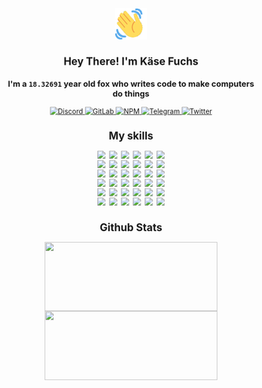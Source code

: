 <div><p align=center><img src=./resources/images/wave.gif width=64px height=64px></p><h2 align=center>Hey There! I'm Käse Fuchs</h2><h3 align=center>I'm a <code>18.32691</code> year old fox who writes code to make computers do things</h3><p align=center><a href=https://discord.com/users/507526681125322772><img alt=Discord src="https://img.shields.io/badge/Discord-5865F2?logo=discord&logoColor=white&style=flat-square#1044bfa9bf0db443e43a453bc12a8e73"> </a><a href=https://gitlab.com/kasefuchs><img alt=GitLab src="https://img.shields.io/badge/GitLab-330F63?logo=gitlab&logoColor=white&style=flat-square#1044bfa9bf0db443e43a453bc12a8e73"> </a><a href=https://npmjs.com/~kasefuchs><img alt=NPM src="https://img.shields.io/badge/NPM-CB3837?logo=npm&logoColor=white&style=flat-square#1044bfa9bf0db443e43a453bc12a8e73"> </a><a href=https://t.me/kasefuchs><img alt=Telegram src="https://img.shields.io/badge/Telegram-2CA5E0?logo=telegram&logoColor=white&style=flat-square#1044bfa9bf0db443e43a453bc12a8e73"> </a><a href=https://twitter.com/kasefuchs><img alt=Twitter src="https://img.shields.io/badge/Twitter-1DA1F2?logo=twitter&logoColor=white&style=flat-square#1044bfa9bf0db443e43a453bc12a8e73"></a></p><h2 align=center>My skills</h2><p align=center><a href=https://aws.amazon.com/ ><picture><source srcset="https://skillicons.dev/icons?i=aws&theme=dark#1044bfa9bf0db443e43a453bc12a8e73" media="(prefers-color-scheme: dark)"><source srcset="https://skillicons.dev/icons?i=aws&theme=light#1044bfa9bf0db443e43a453bc12a8e73" media="(prefers-color-scheme: light), (prefers-color-scheme: no-preference)"><img src="https://skillicons.dev/icons?i=aws&theme=light#1044bfa9bf0db443e43a453bc12a8e73"></picture></a>&nbsp;&nbsp;<a href=https://en.wikipedia.org/wiki/Bash_(Unix_shell)><picture><source srcset="https://skillicons.dev/icons?i=bash&theme=dark#1044bfa9bf0db443e43a453bc12a8e73" media="(prefers-color-scheme: dark)"><source srcset="https://skillicons.dev/icons?i=bash&theme=light#1044bfa9bf0db443e43a453bc12a8e73" media="(prefers-color-scheme: light), (prefers-color-scheme: no-preference)"><img src="https://skillicons.dev/icons?i=bash&theme=light#1044bfa9bf0db443e43a453bc12a8e73"></picture></a>&nbsp;&nbsp;<a href=https://discord.com/developers/docs><picture><source srcset="https://skillicons.dev/icons?i=bots&theme=dark#1044bfa9bf0db443e43a453bc12a8e73" media="(prefers-color-scheme: dark)"><source srcset="https://skillicons.dev/icons?i=bots&theme=light#1044bfa9bf0db443e43a453bc12a8e73" media="(prefers-color-scheme: light), (prefers-color-scheme: no-preference)"><img src="https://skillicons.dev/icons?i=bots&theme=light#1044bfa9bf0db443e43a453bc12a8e73"></picture></a>&nbsp;&nbsp;<a href=https://www.cloudflare.com/ ><picture><source srcset="https://skillicons.dev/icons?i=cloudflare&theme=dark#1044bfa9bf0db443e43a453bc12a8e73" media="(prefers-color-scheme: dark)"><source srcset="https://skillicons.dev/icons?i=cloudflare&theme=light#1044bfa9bf0db443e43a453bc12a8e73" media="(prefers-color-scheme: light), (prefers-color-scheme: no-preference)"><img src="https://skillicons.dev/icons?i=cloudflare&theme=light#1044bfa9bf0db443e43a453bc12a8e73"></picture></a>&nbsp;&nbsp;<a href=https://en.wikipedia.org/wiki/CSS><picture><source srcset="https://skillicons.dev/icons?i=css&theme=dark#1044bfa9bf0db443e43a453bc12a8e73" media="(prefers-color-scheme: dark)"><source srcset="https://skillicons.dev/icons?i=css&theme=light#1044bfa9bf0db443e43a453bc12a8e73" media="(prefers-color-scheme: light), (prefers-color-scheme: no-preference)"><img src="https://skillicons.dev/icons?i=css&theme=light#1044bfa9bf0db443e43a453bc12a8e73"></picture></a>&nbsp;&nbsp;<a href=https://www.docker.com/ ><picture><source srcset="https://skillicons.dev/icons?i=docker&theme=dark#1044bfa9bf0db443e43a453bc12a8e73" media="(prefers-color-scheme: dark)"><source srcset="https://skillicons.dev/icons?i=docker&theme=light#1044bfa9bf0db443e43a453bc12a8e73" media="(prefers-color-scheme: light), (prefers-color-scheme: no-preference)"><img src="https://skillicons.dev/icons?i=docker&theme=light#1044bfa9bf0db443e43a453bc12a8e73"></picture></a><br><a href=https://www.electronjs.org/ ><picture><source srcset="https://skillicons.dev/icons?i=electron&theme=dark#1044bfa9bf0db443e43a453bc12a8e73" media="(prefers-color-scheme: dark)"><source srcset="https://skillicons.dev/icons?i=electron&theme=light#1044bfa9bf0db443e43a453bc12a8e73" media="(prefers-color-scheme: light), (prefers-color-scheme: no-preference)"><img src="https://skillicons.dev/icons?i=electron&theme=light#1044bfa9bf0db443e43a453bc12a8e73"></picture></a>&nbsp;&nbsp;<a href=https://expressjs.com/ ><picture><source srcset="https://skillicons.dev/icons?i=express&theme=dark#1044bfa9bf0db443e43a453bc12a8e73" media="(prefers-color-scheme: dark)"><source srcset="https://skillicons.dev/icons?i=express&theme=light#1044bfa9bf0db443e43a453bc12a8e73" media="(prefers-color-scheme: light), (prefers-color-scheme: no-preference)"><img src="https://skillicons.dev/icons?i=express&theme=light#1044bfa9bf0db443e43a453bc12a8e73"></picture></a>&nbsp;&nbsp;<a href=https://www.figma.com/ ><picture><source srcset="https://skillicons.dev/icons?i=figma&theme=dark#1044bfa9bf0db443e43a453bc12a8e73" media="(prefers-color-scheme: dark)"><source srcset="https://skillicons.dev/icons?i=figma&theme=light#1044bfa9bf0db443e43a453bc12a8e73" media="(prefers-color-scheme: light), (prefers-color-scheme: no-preference)"><img src="https://skillicons.dev/icons?i=figma&theme=light#1044bfa9bf0db443e43a453bc12a8e73"></picture></a>&nbsp;&nbsp;<a href=https://firebase.google.com/ ><picture><source srcset="https://skillicons.dev/icons?i=firebase&theme=dark#1044bfa9bf0db443e43a453bc12a8e73" media="(prefers-color-scheme: dark)"><source srcset="https://skillicons.dev/icons?i=firebase&theme=light#1044bfa9bf0db443e43a453bc12a8e73" media="(prefers-color-scheme: light), (prefers-color-scheme: no-preference)"><img src="https://skillicons.dev/icons?i=firebase&theme=light#1044bfa9bf0db443e43a453bc12a8e73"></picture></a>&nbsp;&nbsp;<a href=https://flask.palletsprojects.com/ ><picture><source srcset="https://skillicons.dev/icons?i=flask&theme=dark#1044bfa9bf0db443e43a453bc12a8e73" media="(prefers-color-scheme: dark)"><source srcset="https://skillicons.dev/icons?i=flask&theme=light#1044bfa9bf0db443e43a453bc12a8e73" media="(prefers-color-scheme: light), (prefers-color-scheme: no-preference)"><img src="https://skillicons.dev/icons?i=flask&theme=light#1044bfa9bf0db443e43a453bc12a8e73"></picture></a>&nbsp;&nbsp;<a href=https://cloud.google.com/ ><picture><source srcset="https://skillicons.dev/icons?i=gcp&theme=dark#1044bfa9bf0db443e43a453bc12a8e73" media="(prefers-color-scheme: dark)"><source srcset="https://skillicons.dev/icons?i=gcp&theme=light#1044bfa9bf0db443e43a453bc12a8e73" media="(prefers-color-scheme: light), (prefers-color-scheme: no-preference)"><img src="https://skillicons.dev/icons?i=gcp&theme=light#1044bfa9bf0db443e43a453bc12a8e73"></picture></a><br><a href=https://git-scm.com/ ><picture><source srcset="https://skillicons.dev/icons?i=git&theme=dark#1044bfa9bf0db443e43a453bc12a8e73" media="(prefers-color-scheme: dark)"><source srcset="https://skillicons.dev/icons?i=git&theme=light#1044bfa9bf0db443e43a453bc12a8e73" media="(prefers-color-scheme: light), (prefers-color-scheme: no-preference)"><img src="https://skillicons.dev/icons?i=git&theme=light#1044bfa9bf0db443e43a453bc12a8e73"></picture></a>&nbsp;&nbsp;<a href=https://github.com/ ><picture><source srcset="https://skillicons.dev/icons?i=github&theme=dark#1044bfa9bf0db443e43a453bc12a8e73" media="(prefers-color-scheme: dark)"><source srcset="https://skillicons.dev/icons?i=github&theme=light#1044bfa9bf0db443e43a453bc12a8e73" media="(prefers-color-scheme: light), (prefers-color-scheme: no-preference)"><img src="https://skillicons.dev/icons?i=github&theme=light#1044bfa9bf0db443e43a453bc12a8e73"></picture></a>&nbsp;&nbsp;<a href=https://gitlab.com/ ><picture><source srcset="https://skillicons.dev/icons?i=gitlab&theme=dark#1044bfa9bf0db443e43a453bc12a8e73" media="(prefers-color-scheme: dark)"><source srcset="https://skillicons.dev/icons?i=gitlab&theme=light#1044bfa9bf0db443e43a453bc12a8e73" media="(prefers-color-scheme: light), (prefers-color-scheme: no-preference)"><img src="https://skillicons.dev/icons?i=gitlab&theme=light#1044bfa9bf0db443e43a453bc12a8e73"></picture></a>&nbsp;&nbsp;<a href=https://www.heroku.com/ ><picture><source srcset="https://skillicons.dev/icons?i=heroku&theme=dark#1044bfa9bf0db443e43a453bc12a8e73" media="(prefers-color-scheme: dark)"><source srcset="https://skillicons.dev/icons?i=heroku&theme=light#1044bfa9bf0db443e43a453bc12a8e73" media="(prefers-color-scheme: light), (prefers-color-scheme: no-preference)"><img src="https://skillicons.dev/icons?i=heroku&theme=light#1044bfa9bf0db443e43a453bc12a8e73"></picture></a>&nbsp;&nbsp;<a href=https://en.wikipedia.org/wiki/HTML><picture><source srcset="https://skillicons.dev/icons?i=html&theme=dark#1044bfa9bf0db443e43a453bc12a8e73" media="(prefers-color-scheme: dark)"><source srcset="https://skillicons.dev/icons?i=html&theme=light#1044bfa9bf0db443e43a453bc12a8e73" media="(prefers-color-scheme: light), (prefers-color-scheme: no-preference)"><img src="https://skillicons.dev/icons?i=html&theme=light#1044bfa9bf0db443e43a453bc12a8e73"></picture></a>&nbsp;&nbsp;<a href=https://en.wikipedia.org/wiki/JavaScript><picture><source srcset="https://skillicons.dev/icons?i=js&theme=dark#1044bfa9bf0db443e43a453bc12a8e73" media="(prefers-color-scheme: dark)"><source srcset="https://skillicons.dev/icons?i=js&theme=light#1044bfa9bf0db443e43a453bc12a8e73" media="(prefers-color-scheme: light), (prefers-color-scheme: no-preference)"><img src="https://skillicons.dev/icons?i=js&theme=light#1044bfa9bf0db443e43a453bc12a8e73"></picture></a><br><a href=https://en.wikipedia.org/wiki/Linux><picture><source srcset="https://skillicons.dev/icons?i=linux&theme=dark#1044bfa9bf0db443e43a453bc12a8e73" media="(prefers-color-scheme: dark)"><source srcset="https://skillicons.dev/icons?i=linux&theme=light#1044bfa9bf0db443e43a453bc12a8e73" media="(prefers-color-scheme: light), (prefers-color-scheme: no-preference)"><img src="https://skillicons.dev/icons?i=linux&theme=light#1044bfa9bf0db443e43a453bc12a8e73"></picture></a>&nbsp;&nbsp;<a href=https://mui.com/ ><picture><source srcset="https://skillicons.dev/icons?i=materialui&theme=dark#1044bfa9bf0db443e43a453bc12a8e73" media="(prefers-color-scheme: dark)"><source srcset="https://skillicons.dev/icons?i=materialui&theme=light#1044bfa9bf0db443e43a453bc12a8e73" media="(prefers-color-scheme: light), (prefers-color-scheme: no-preference)"><img src="https://skillicons.dev/icons?i=materialui&theme=light#1044bfa9bf0db443e43a453bc12a8e73"></picture></a>&nbsp;&nbsp;<a href=https://en.wikipedia.org/wiki/Markdown><picture><source srcset="https://skillicons.dev/icons?i=md&theme=dark#1044bfa9bf0db443e43a453bc12a8e73" media="(prefers-color-scheme: dark)"><source srcset="https://skillicons.dev/icons?i=md&theme=light#1044bfa9bf0db443e43a453bc12a8e73" media="(prefers-color-scheme: light), (prefers-color-scheme: no-preference)"><img src="https://skillicons.dev/icons?i=md&theme=light#1044bfa9bf0db443e43a453bc12a8e73"></picture></a>&nbsp;&nbsp;<a href=https://www.mongodb.com/ ><picture><source srcset="https://skillicons.dev/icons?i=mongodb&theme=dark#1044bfa9bf0db443e43a453bc12a8e73" media="(prefers-color-scheme: dark)"><source srcset="https://skillicons.dev/icons?i=mongodb&theme=light#1044bfa9bf0db443e43a453bc12a8e73" media="(prefers-color-scheme: light), (prefers-color-scheme: no-preference)"><img src="https://skillicons.dev/icons?i=mongodb&theme=light#1044bfa9bf0db443e43a453bc12a8e73"></picture></a>&nbsp;&nbsp;<a href=https://www.mysql.com/ ><picture><source srcset="https://skillicons.dev/icons?i=mysql&theme=dark#1044bfa9bf0db443e43a453bc12a8e73" media="(prefers-color-scheme: dark)"><source srcset="https://skillicons.dev/icons?i=mysql&theme=light#1044bfa9bf0db443e43a453bc12a8e73" media="(prefers-color-scheme: light), (prefers-color-scheme: no-preference)"><img src="https://skillicons.dev/icons?i=mysql&theme=light#1044bfa9bf0db443e43a453bc12a8e73"></picture></a>&nbsp;&nbsp;<a href=https://nextjs.org/ ><picture><source srcset="https://skillicons.dev/icons?i=nextjs&theme=dark#1044bfa9bf0db443e43a453bc12a8e73" media="(prefers-color-scheme: dark)"><source srcset="https://skillicons.dev/icons?i=nextjs&theme=light#1044bfa9bf0db443e43a453bc12a8e73" media="(prefers-color-scheme: light), (prefers-color-scheme: no-preference)"><img src="https://skillicons.dev/icons?i=nextjs&theme=light#1044bfa9bf0db443e43a453bc12a8e73"></picture></a><br><a href=https://nodejs.org/en/ ><picture><source srcset="https://skillicons.dev/icons?i=nodejs&theme=dark#1044bfa9bf0db443e43a453bc12a8e73" media="(prefers-color-scheme: dark)"><source srcset="https://skillicons.dev/icons?i=nodejs&theme=light#1044bfa9bf0db443e43a453bc12a8e73" media="(prefers-color-scheme: light), (prefers-color-scheme: no-preference)"><img src="https://skillicons.dev/icons?i=nodejs&theme=light#1044bfa9bf0db443e43a453bc12a8e73"></picture></a>&nbsp;&nbsp;<a href=https://www.postgresql.org/ ><picture><source srcset="https://skillicons.dev/icons?i=postgres&theme=dark#1044bfa9bf0db443e43a453bc12a8e73" media="(prefers-color-scheme: dark)"><source srcset="https://skillicons.dev/icons?i=postgres&theme=light#1044bfa9bf0db443e43a453bc12a8e73" media="(prefers-color-scheme: light), (prefers-color-scheme: no-preference)"><img src="https://skillicons.dev/icons?i=postgres&theme=light#1044bfa9bf0db443e43a453bc12a8e73"></picture></a>&nbsp;&nbsp;<a href=https://learn.microsoft.com/en-us/powershell/ ><picture><source srcset="https://skillicons.dev/icons?i=powershell&theme=dark#1044bfa9bf0db443e43a453bc12a8e73" media="(prefers-color-scheme: dark)"><source srcset="https://skillicons.dev/icons?i=powershell&theme=light#1044bfa9bf0db443e43a453bc12a8e73" media="(prefers-color-scheme: light), (prefers-color-scheme: no-preference)"><img src="https://skillicons.dev/icons?i=powershell&theme=light#1044bfa9bf0db443e43a453bc12a8e73"></picture></a>&nbsp;&nbsp;<a href=https://www.python.org/ ><picture><source srcset="https://skillicons.dev/icons?i=py&theme=dark#1044bfa9bf0db443e43a453bc12a8e73" media="(prefers-color-scheme: dark)"><source srcset="https://skillicons.dev/icons?i=py&theme=light#1044bfa9bf0db443e43a453bc12a8e73" media="(prefers-color-scheme: light), (prefers-color-scheme: no-preference)"><img src="https://skillicons.dev/icons?i=py&theme=light#1044bfa9bf0db443e43a453bc12a8e73"></picture></a>&nbsp;&nbsp;<a href=https://www.raspberrypi.org/ ><picture><source srcset="https://skillicons.dev/icons?i=raspberrypi&theme=dark#1044bfa9bf0db443e43a453bc12a8e73" media="(prefers-color-scheme: dark)"><source srcset="https://skillicons.dev/icons?i=raspberrypi&theme=light#1044bfa9bf0db443e43a453bc12a8e73" media="(prefers-color-scheme: light), (prefers-color-scheme: no-preference)"><img src="https://skillicons.dev/icons?i=raspberrypi&theme=light#1044bfa9bf0db443e43a453bc12a8e73"></picture></a>&nbsp;&nbsp;<a href=https://reactjs.org/ ><picture><source srcset="https://skillicons.dev/icons?i=react&theme=dark#1044bfa9bf0db443e43a453bc12a8e73" media="(prefers-color-scheme: dark)"><source srcset="https://skillicons.dev/icons?i=react&theme=light#1044bfa9bf0db443e43a453bc12a8e73" media="(prefers-color-scheme: light), (prefers-color-scheme: no-preference)"><img src="https://skillicons.dev/icons?i=react&theme=light#1044bfa9bf0db443e43a453bc12a8e73"></picture></a><br><a href=https://redux.js.org/ ><picture><source srcset="https://skillicons.dev/icons?i=redux&theme=dark#1044bfa9bf0db443e43a453bc12a8e73" media="(prefers-color-scheme: dark)"><source srcset="https://skillicons.dev/icons?i=redux&theme=light#1044bfa9bf0db443e43a453bc12a8e73" media="(prefers-color-scheme: light), (prefers-color-scheme: no-preference)"><img src="https://skillicons.dev/icons?i=redux&theme=light#1044bfa9bf0db443e43a453bc12a8e73"></picture></a>&nbsp;&nbsp;<a href=https://en.wikipedia.org/wiki/Regular_expression><picture><source srcset="https://skillicons.dev/icons?i=regex&theme=dark#1044bfa9bf0db443e43a453bc12a8e73" media="(prefers-color-scheme: dark)"><source srcset="https://skillicons.dev/icons?i=regex&theme=light#1044bfa9bf0db443e43a453bc12a8e73" media="(prefers-color-scheme: light), (prefers-color-scheme: no-preference)"><img src="https://skillicons.dev/icons?i=regex&theme=light#1044bfa9bf0db443e43a453bc12a8e73"></picture></a>&nbsp;&nbsp;<a href=https://en.wikipedia.org/wiki/Sass_(stylesheet_language)><picture><source srcset="https://skillicons.dev/icons?i=sass&theme=dark#1044bfa9bf0db443e43a453bc12a8e73" media="(prefers-color-scheme: dark)"><source srcset="https://skillicons.dev/icons?i=sass&theme=light#1044bfa9bf0db443e43a453bc12a8e73" media="(prefers-color-scheme: light), (prefers-color-scheme: no-preference)"><img src="https://skillicons.dev/icons?i=sass&theme=light#1044bfa9bf0db443e43a453bc12a8e73"></picture></a>&nbsp;&nbsp;<a href=https://www.typescriptlang.org/ ><picture><source srcset="https://skillicons.dev/icons?i=ts&theme=dark#1044bfa9bf0db443e43a453bc12a8e73" media="(prefers-color-scheme: dark)"><source srcset="https://skillicons.dev/icons?i=ts&theme=light#1044bfa9bf0db443e43a453bc12a8e73" media="(prefers-color-scheme: light), (prefers-color-scheme: no-preference)"><img src="https://skillicons.dev/icons?i=ts&theme=light#1044bfa9bf0db443e43a453bc12a8e73"></picture></a>&nbsp;&nbsp;<a href=https://unity.com/ ><picture><source srcset="https://skillicons.dev/icons?i=unity&theme=dark#1044bfa9bf0db443e43a453bc12a8e73" media="(prefers-color-scheme: dark)"><source srcset="https://skillicons.dev/icons?i=unity&theme=light#1044bfa9bf0db443e43a453bc12a8e73" media="(prefers-color-scheme: light), (prefers-color-scheme: no-preference)"><img src="https://skillicons.dev/icons?i=unity&theme=light#1044bfa9bf0db443e43a453bc12a8e73"></picture></a>&nbsp;&nbsp;<a href=https://workers.cloudflare.com/ ><picture><source srcset="https://skillicons.dev/icons?i=workers&theme=dark#1044bfa9bf0db443e43a453bc12a8e73" media="(prefers-color-scheme: dark)"><source srcset="https://skillicons.dev/icons?i=workers&theme=light#1044bfa9bf0db443e43a453bc12a8e73" media="(prefers-color-scheme: light), (prefers-color-scheme: no-preference)"><img src="https://skillicons.dev/icons?i=workers&theme=light#1044bfa9bf0db443e43a453bc12a8e73"></picture></a><br></p><h2 align=center>Github Stats</h2><p align=center><picture><source srcset="https://github-readme-stats-kasefuchs.vercel.app/api/?count_private=true&hide_border=true&hide_rank=true&line_height=20&hide_title=true&username=Kasefuchs&theme=dark#1044bfa9bf0db443e43a453bc12a8e73" media="(prefers-color-scheme: dark)"><source srcset="https://github-readme-stats-kasefuchs.vercel.app/api/?count_private=true&hide_border=true&hide_rank=true&line_height=20&hide_title=true&username=Kasefuchs&theme=light#1044bfa9bf0db443e43a453bc12a8e73" media="(prefers-color-scheme: light), (prefers-color-scheme: no-preference)"><img align=middle width=350 height=140 src="https://github-readme-stats-kasefuchs.vercel.app/api/?count_private=true&hide_border=true&hide_rank=true&line_height=20&hide_title=true&username=Kasefuchs&theme=light#1044bfa9bf0db443e43a453bc12a8e73"></picture><picture><source srcset="https://github-readme-stats-kasefuchs.vercel.app/api/top-langs/?count_private=true&hide_border=true&layout=compact&username=Kasefuchs&theme=dark#1044bfa9bf0db443e43a453bc12a8e73" media="(prefers-color-scheme: dark)"><source srcset="https://github-readme-stats-kasefuchs.vercel.app/api/top-langs/?count_private=true&hide_border=true&layout=compact&username=Kasefuchs&theme=light#1044bfa9bf0db443e43a453bc12a8e73" media="(prefers-color-scheme: light), (prefers-color-scheme: no-preference)"><img align=middle width=350 height=140 src="https://github-readme-stats-kasefuchs.vercel.app/api/top-langs/?count_private=true&hide_border=true&layout=compact&username=Kasefuchs&theme=light#1044bfa9bf0db443e43a453bc12a8e73"></picture></p><img src="https://hit.yhype.me/github/profile?user_id=64592097#1044bfa9bf0db443e43a453bc12a8e73" alt=""></div>